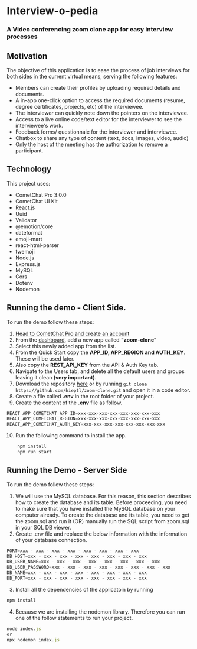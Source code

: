 # Interview-o-pedia
### A Video conferencing zoom clone app for easy interview processes

## Motivation
The objective of this application is to ease the process of job interviews for both sides in the current virtual means, serving the following features:
- Members can create their profiles by uploading required details and documents.
- A in-app one-click option to access the required documents (resume, degree certificates, projects, etc) of the interviewee.
- The interviewer can quickly note down the pointers on the interviewee.
- Access to a live online code/text editor for the interviewer to see the interviewee's work.
- Feedback forms/ questionnaie for the interviewer and interviewee.
- Chatbox to share any type of content (text, docs, images, video, audio)
- Only the host of the meeting has the authorization to remove a participant.
## Technology

This project uses:

- CometChat Pro 3.0.0
- CometChat UI Kit
- React.js
- Uuid
- Validator
- @emotion/core
- dateformat
- emoji-mart
- react-html-parser
- twemoji
- Node.js
- Express.js
- MySQL
- Cors
- Dotenv
- Nodemon

## Running the demo - Client Side.

To run the demo follow these steps:

1. [Head to CometChat Pro and create an account](https://app.cometchat.com/signup)
2. From the [dashboard](https://app.cometchat.com/apps), add a new app called **"zoom-clone"**
3. Select this newly added app from the list.
4. From the Quick Start copy the **APP_ID, APP_REGION and AUTH_KEY**. These will be used later.
5. Also copy the **REST_API_KEY** from the API & Auth Key tab.
6. Navigate to the Users tab, and delete all the default users and groups leaving it clean **(very important)**.
7. Download the repository [here](https://github.com/hieptl/zoom-clone/archive/main.zip) or by running `git clone https://github.com/hieptl/zoom-clone.git` and open it in a code editor.
8. Create a file called **.env** in the root folder of your project.
9. Create the content of the **.env** file as follow.

```js
REACT_APP_COMETCHAT_APP_ID=xxx-xxx-xxx-xxx-xxx-xxx-xxx-xxx
REACT_APP_COMETCHAT_REGION=xxx-xxx-xxx-xxx-xxx-xxx-xxx-xxx
REACT_APP_COMETCHAT_AUTH_KEY=xxx-xxx-xxx-xxx-xxx-xxx-xxx-xxx
```

10. Run the following command to install the app.

```sh
    npm install
    npm run start
```

## Running the Demo - Server Side

To run the demo follow these steps:

1. We will use the MySQL database. For this reason, this section describes how to create the database and its table. Before proceeding, you need to make sure that you have installed the MySQL database on your computer already. To create the database and its table, you need to get the zoom.sql and run it (OR) manually run the SQL script from zoom.sql in your SQL DB viewer.
2. Create .env file and replace the below information with the information of your database connection.
```js
PORT=xxx - xxx - xxx - xxx - xxx - xxx - xxx - xxx
DB_HOST=xxx - xxx - xxx - xxx - xxx - xxx - xxx - xxx
DB_USER_NAME=xxx - xxx - xxx - xxx - xxx - xxx - xxx - xxx
DB_USER_PASSWORD=xxx - xxx - xxx - xxx - xxx - xxx - xxx - xxx
DB_NAME=xxx - xxx - xxx - xxx - xxx - xxx - xxx - xxx
DB_PORT=xxx - xxx - xxx - xxx - xxx - xxx - xxx - xxx
```
3. Install all the dependencies of the applicatoin by running
```js
npm install
```
4. Because we are installing the nodemon library. Therefore you can run one of the follow statements to run your project.
```js
node index.js 
or 
npx nodemon index.js
```
